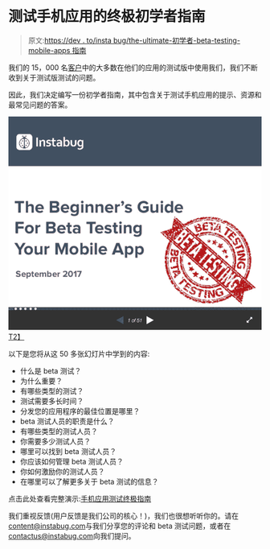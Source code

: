 # 测试手机应用的终极初学者指南

> 原文:[https://dev . to/insta bug/the-ultimate-初学者-beta-testing-mobile-apps 指南](https://dev.to/instabug/the-ultimate-beginners-guide-for-beta-testing-mobile-apps)

我们的 15，000 名[客户](https://instabug.com/customers?utm_source=devto&utm_medium=&utm_campaign=post&utm_content=betatestingslides)中的大多数在他们的应用的测试版中使用我们，我们不断收到关于测试版测试的问题。

因此，我们决定编写一份初学者指南，其中包含关于测试手机应用的提示、资源和最常见问题的答案。

[![](img/42e884272e3b1a7f417088234bb3baf9.png)T2】](https://www.slideshare.net/Instabug/the-ultimate-beginners-guide-for-beta-testing-mobile-apps-79634773?utm_source=devto&utm_medium=&utm_campaign=post&utm_content=betatestingslides)

以下是您将从这 50 多张幻灯片中学到的内容:

*   什么是 beta 测试？
*   为什么重要？
*   有哪些类型的测试？
*   测试需要多长时间？
*   分发您的应用程序的最佳位置是哪里？
*   beta 测试人员的职责是什么？
*   有哪些类型的测试人员？
*   你需要多少测试人员？
*   哪里可以找到 beta 测试人员？
*   你应该如何管理 beta 测试人员？
*   你如何激励你的测试人员？
*   在哪里可以了解更多关于 beta 测试的信息？

点击此处查看完整演示:[手机应用测试终极指南](https://www.slideshare.net/Instabug/the-ultimate-beginners-guide-for-beta-testing-mobile-apps-79634773?utm_source=devto&utm_medium=&utm_campaign=post&utm_content=betatestingslides)

我们重视反馈(用户反馈是我们公司的核心！)，我们也很想听听你的。请在[content@instabug.com](mailto:content@instabug.com)与我们分享您的评论和 beta 测试问题，或者在[contactus@instabug.com](mailto:contactus@instabug.com)向我们提问。